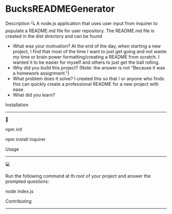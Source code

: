 # BucksREADMEGenerator
Description
🔍 A node.js application that uses user input from inquirer to populate a README.md file for user repository. The README.md file is created in the dist directory and can be found
- What was your motivation?
At the end of the day, when starting a new project, I find that most of the time I want to just get going and not waste my time or brain power formatting/creating a README from scratch. I wanted it to be easier for myself and others to just get the ball rolling. 
- Why did you build this project? (Note: the answer is not "Because it was a homework assignment.")
- What problem does it solve?
I created this so that I or anyone who finds this can quickly create a professional README for a new project with ease.
- What did you learn?





Installation
________________________________________________________________________
💾

npm init

npm install inquirer

Usage
________________________________________________________________________
💻

Run the following command at th root of your project and answer the prompted questions:

node index.js

Contributing
________________________________________________________________________
